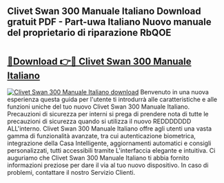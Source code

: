 ## Clivet Swan 300 Manuale Italiano Download gratuit PDF - Part-uwa Italiano Nuovo manuale del proprietario di riparazione RbQOE

# <h2><a href="http://df9o5z.blite.top/?on=Clivet+Swan+300+Manuale+Italiano">🔗Download 👉🔴 Clivet Swan 300 Manuale Italiano</a></h2>

[![Clivet Swan 300 Manuale Italiano download](https://i.imgur.com/lujVjoI.png)](http://df9o5z.blite.top/?on=Clivet+Swan+300+Manuale+Italiano)
Benvenuto in una nuova esperienza questa guida per l'utente ti introdurrà alle caratteristiche e alle funzioni uniche del tuo nuovo Clivet Swan 300 Manuale Italiano. Precauzioni di sicurezza per interni si prega di prendere nota di tutte le precauzioni di sicurezza quando si utilizza il nuovo REDDDDDDD ALL'interno. Clivet Swan 300 Manuale Italiano offre agli utenti una vasta gamma di funzionalità avanzate, tra cui autenticazione biometrica, integrazione della Casa Intelligente, aggiornamenti automatici e consigli personalizzati, tutti accessibili tramite L'interfaccia elegante e intuitiva. Ci auguriamo che Clivet Swan 300 Manuale Italiano ti abbia fornito informazioni preziose per dare il via al tuo nuovo dispositivo. In caso di problemi, contattare il nostro Servizio Clienti.
